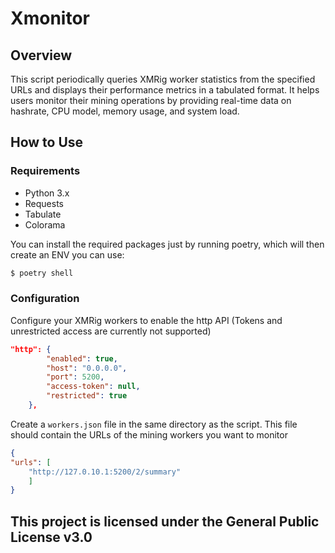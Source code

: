 # Xmonitor

## Overview
This script periodically queries XMRig worker statistics from the specified URLs and displays their performance metrics in a tabulated format. It helps users monitor their mining operations by providing real-time data on hashrate, CPU model, memory usage, and system load.

## How to Use

### Requirements

- Python 3.x
- Requests
- Tabulate
- Colorama


You can install the required packages just by running poetry, which will then create an ENV you can use:

```bash
$ poetry shell
```

### Configuration
Configure your XMRig workers to enable the http API (Tokens and unrestricted access are currently not supported)
```json
"http": {
        "enabled": true,
        "host": "0.0.0.0",
        "port": 5200,
        "access-token": null,
        "restricted": true
    },
```

Create a `workers.json` file in the same directory as the script. This file should contain the URLs of the mining workers you want to monitor
```json
{
"urls": [
	"http://127.0.10.1:5200/2/summary"
	]
}
```

## This project is licensed under the General Public License v3.0



